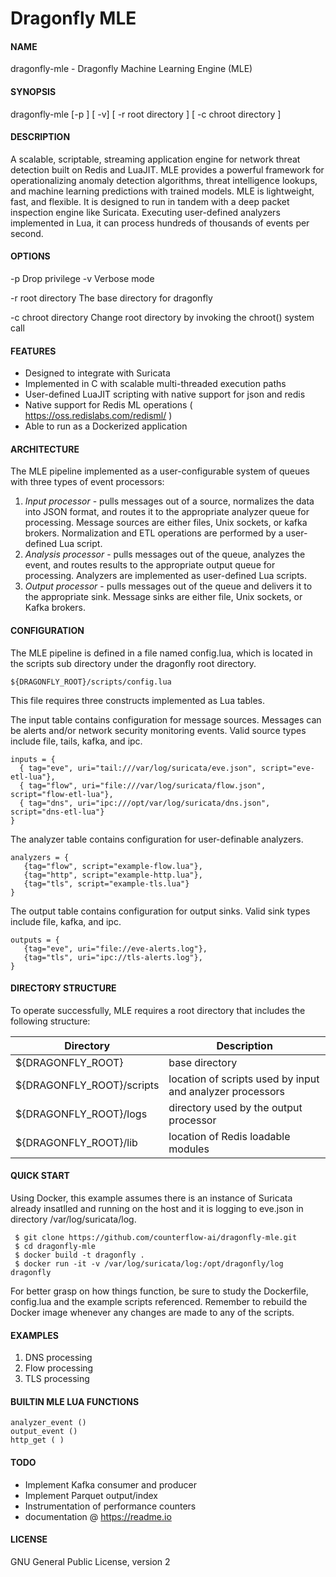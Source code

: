 # Dragonfly MLE

#### NAME
dragonfly-mle - Dragonfly Machine Learning Engine (MLE)

#### SYNOPSIS

dragonfly-mle [-p ] [ -v] [ -r root directory ] [ -c chroot directory ] 

#### DESCRIPTION

A scalable, scriptable, streaming application engine for network threat detection built on Redis and LuaJIT.   MLE provides a powerful framework for operationalizing anomaly detection algorithms, threat intelligence lookups, and machine learning predictions with trained models.  MLE is lightweight, fast, and flexible.  It is designed to run in tandem with a deep packet inspection engine like Suricata.  Executing user-defined analyzers implemented in Lua, it can process hundreds of thousands of events per second.  

#### OPTIONS
-p
	Drop privilege
-v
	Verbose mode

-r root directory
	The base directory for dragonfly 

-c chroot directory
	Change root directory by invoking the chroot() system call

#### FEATURES
- Designed to integrate with Suricata
- Implemented in C with scalable multi-threaded execution paths
- User-defined LuaJIT scripting with native support for json and redis
- Native support for Redis ML operations ( https://oss.redislabs.com/redisml/ )
- Able to run as a Dockerized application

#### ARCHITECTURE
The MLE pipeline implemented as a user-configurable system of queues with three types of event processors:
1.	*Input processor* - pulls messages out of a source, normalizes the data into JSON format, and routes it to the appropriate analyzer queue for processing.  Message sources are either files, Unix sockets, or kafka brokers.  Normalization and ETL operations are performed by a user-defined Lua script.
2.	*Analysis processor* - pulls messages out of the queue, analyzes the event, and routes results to the appropriate output queue for processing.  Analyzers are implemented as user-defined Lua scripts.
3.	*Output processor* - pulls messages out of the queue and delivers it to the appropriate sink.  Message sinks are either file, Unix sockets, or Kafka brokers.

#### CONFIGURATION
The MLE pipeline is defined in a file named config.lua, which is located in the scripts sub directory under the dragonfly root directory.

`${DRAGONFLY_ROOT}/scripts/config.lua`

This file requires three constructs implemented as Lua tables. 

The input table contains configuration for message sources.   Messages can be alerts and/or network security monitoring events.  Valid source types include file, tails, kafka, and ipc.  

    inputs = {
      { tag="eve", uri="tail:///var/log/suricata/eve.json", script="eve-etl-lua"},
      { tag="flow", uri="file:///var/log/suricata/flow.json", script="flow-etl-lua"},
      { tag="dns", uri="ipc:///opt/var/log/suricata/dns.json", script="dns-etl-lua"}
    }

The analyzer table contains configuration for user-definable analyzers.

    analyzers = {
       {tag="flow", script="example-flow.lua"},
       {tag="http", script="example-http.lua"},
       {tag="tls", script="example-tls.lua"}
    }

The output table contains configuration for output sinks.  Valid sink types include file, kafka, and ipc.  

    outputs = {
       {tag="eve", uri="file://eve-alerts.log"},
       {tag="tls", uri="ipc://tls-alerts.log"},
    }

#### DIRECTORY STRUCTURE
To operate successfully, MLE requires a root directory that includes the following structure:


| Directory  | Description |
| ------------- | ------------- |
| ${DRAGONFLY_ROOT}  | base directory  |
| ${DRAGONFLY_ROOT}/scripts  | location of scripts used by input and analyzer processors  |
| ${DRAGONFLY_ROOT}/logs  | directory used by the output processor  |
| ${DRAGONFLY_ROOT}/lib  | location of Redis loadable modules  |


#### QUICK START

Using Docker, this example assumes there is an instance of Suricata already insatlled and running on the host and it is logging to eve.json in directory /var/log/suricata/log.

     $ git clone https://github.com/counterflow-ai/dragonfly-mle.git
     $ cd dragonfly-mle
     $ docker build -t dragonfly .
     $ docker run -it -v /var/log/suricata/log:/opt/dragonfly/log dragonfly

For better grasp on how things function, be sure to study the Dockerfile, config.lua and the example scripts referenced.  Remember to rebuild the Docker image whenever any changes are made to any of the scripts.

#### EXAMPLES

1. DNS processing
2. 	Flow processing
3. 	TLS processing

#### BUILTIN MLE LUA FUNCTIONS

	analyzer_event ()
	output_event ()
	http_get ( )

#### TODO
- Implement Kafka consumer and producer
- Implement Parquet output/index
- Instrumentation of performance counters
- documentation @ https://readme.io 

#### LICENSE

GNU General Public License, version 2